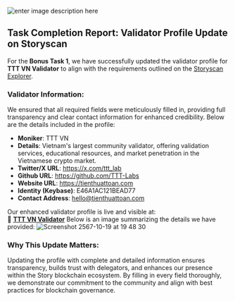 ![enter image description here](https://insights.tienthuattoan.com/assets/logo/TTT-COVER-TW.png)

## Task Completion Report: Validator Profile Update on Storyscan
For the **Bonus Task 1**, we have successfully updated the validator profile for **TTT VN Validator** to align with the requirements outlined on the [Storyscan Explorer](https://testnet.storyscan.app/validators/storyvaloper1ymsmqlx54g33msau9x98my03p9hd36djvkylqd).

### Validator Information:

We ensured that all required fields were meticulously filled in, providing full transparency and clear contact information for enhanced credibility. Below are the details included in the profile:

-   **Moniker**: TTT VN
-   **Details**: Vietnam's largest community validator, offering validation services, educational resources, and market penetration in the Vietnamese crypto market.
-   **Twitter/X URL**: https://x.com/ttt_lab
-   **Github URL**: https://github.com/TTT-Labs
-   **Website URL**: https://tienthuattoan.com
-   **Identity (Keybase)**: E46A1AC121BEAD77
-   **Contact Address**: hello@tienthuattoan.com

Our enhanced validator profile is live and visible at:  
🔗 **[TTT VN Validator](https://testnet.storyscan.app/validators/storyvaloper1ymsmqlx54g33msau9x98my03p9hd36djvkylqd)**
Below is an image summarizing the details we have provided:
![Screenshot 2567-10-19 at 19 48 30](https://github.com/user-attachments/assets/bed72cad-12d1-4326-99c2-88c59bb11572)


### Why This Update Matters:
Updating the profile with complete and detailed information ensures transparency, builds trust with delegators, and enhances our presence within the Story blockchain ecosystem. By filling in every field thoroughly, we demonstrate our commitment to the community and align with best practices for blockchain governance.
